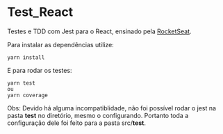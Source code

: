 # Test_React
Testes e TDD com Jest para o React, ensinado pela [RocketSeat](http://rocketseat.com.br/).

Para instalar as dependências utilize: 
```
yarn install
```
E para rodar os testes:
```
yarn test
ou
yarn coverage
```
Obs: Devido há alguma incompatiblidade, não foi possível rodar o jest na pasta __test__ no diretório, mesmo o configurando. Portanto toda a configuração dele foi feito para a pasta src/__test__.
